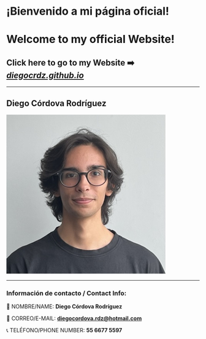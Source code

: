 # **¡Bienvenido a mi página oficial!**

# **Welcome to my official Website!**

## Click here to go to my Website :arrow_right: *[diegocrdz.github.io](https://diegocrdz.github.io/)*

---

## Diego Córdova Rodríguez

![](/images/img.jpeg)

---

### Información de contacto / Contact Info:

:boy: NOMBRE/NAME: **Diego Córdova Rodríguez**

:email: CORREO/E-MAIL: **diegocordova.rdz@hotmail.com**

:telephone_receiver: TELÉFONO/PHONE NUMBER: **55 6677 5597**